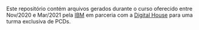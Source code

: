 Este repositório contém arquivos gerados durante o curso oferecido entre Nov/2020 e Mar/2021 pela <a href="https://www.ibm.com/br-pt" target="_blank">IBM</a> em parceria com a <a href="https://www.digitalhouse.com/br/" target="_blank">Digital House</a> para uma turma exclusiva de PCDs.
